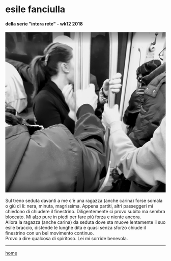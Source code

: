 # esile fanciulla

#### della serie "intera rete" - wk12 2018
![](/interarete058.png "Metro B")  

Sul treno seduta davanti a me c'è una ragazza (anche carina) forse somala o giù di lì: nera, minuta, magrissima.
Appena partiti, altri passeggeri mi chiedono di chiudere il finestrino. Diligentemente ci provo subito ma sembra bloccato. Mi alzo pure in piedi per fare più forza e niente ancora.  
Allora la ragazza (anche carina) da seduta dove sta muove lentamente il suo esile braccio, distende le lunghe dita e quasi senza sforzo chiude il finestrino con un bel movimento continuo.  
Provo a dire qualcosa di spiritoso. Lei mi sorride benevola.  

---  
[home](/interarete.md)